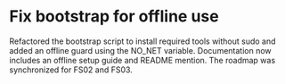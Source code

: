 # Fix bootstrap for offline use

Refactored the bootstrap script to install required tools without sudo and added an offline guard using the NO_NET variable. Documentation now includes an offline setup guide and README mention. The roadmap was synchronized for FS02 and FS03.

